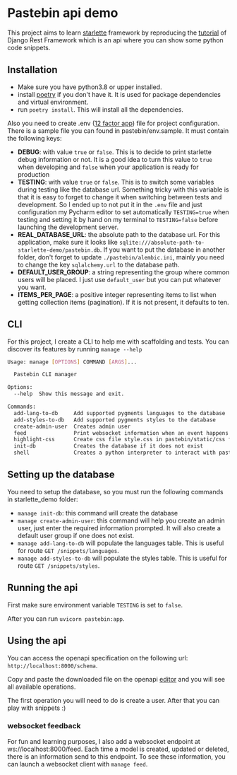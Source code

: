 # Pastebin api demo

This project aims to learn [starlette](https://www.starlette.io/) framework by reproducing
the [tutorial](https://www.django-rest-framework.org/tutorial/1-serialization/) of Django Rest Framework which
is an api where you can show some python code snippets.

## Installation
- Make sure you have python3.8 or upper installed.
- install [poetry](https://python-poetry.org/) if you don't have it. It is used for package dependencies and virtual environment.
- run `poetry install`. This will install all the dependencies.

Also you need to create .env ([12 factor app](https://12factor.net/config)) file for project configuration. There is a
sample file you can found in pastebin/env.sample. It must contain the following keys:
- **DEBUG**: with value `true` or `false`. This is to decide to print starlette debug information or not. It is a good idea
to turn this value to `true` when developing and `false` when your application is ready for production
- **TESTING**: with value `true` or `false`. This is to switch some variables during testing like the database url.
Something tricky with this variable is that it is easy to forget to change it when switching between tests and development.
So I ended up to not put it in the `.env` file and just configuration my Pycharm editor to set automatically `TESTING=true`
when testing and setting it by hand on my terminal to `TESTING=false` before launching the development server.
- **REAL_DATABASE_URL**: the absolute path to the database url. For this application, make sure it looks like
`sqlite:///absolute-path-to-starlette-demo/pastebin.db`. If you want to put the database in another folder, don't forget to update
`./pastebin/alembic.ini`, mainly you need to change the key `sqlalchemy.url` to the database path.
- **DEFAULT_USER_GROUP**: a string representing the group where common users will be placed. I just use `default_user` but you
can put whatever you want.
- **ITEMS_PER_PAGE**: a positive integer representing items to list when getting collection items (pagination). If it is
not present, it defaults to ten.


## CLI
For this project, I create a CLI to help me with scaffolding and tests. You can discover its features by running
`manage --help`

```bash
Usage: manage [OPTIONS] COMMAND [ARGS]...

  Pastebin CLI manager

Options:
  --help  Show this message and exit.

Commands:
  add-lang-to-db     Add supported pygments languages to the database
  add-styles-to-db   Add supported pygments styles to the database
  create-admin-user  Creates admin user
  feed               Print websocket information when an event happens in...
  highlight-css      Create css file style.css in pastebin/static/css folder
  init-db            Creates the database if it does not exist
  shell              Creates a python interpreter to interact with pastebin...
```

## Setting up the database
You need to setup the database, so you must run the following commands in starlette_demo folder:
- `manage init-db`: this command will create the database
- `manage create-admin-user`: this command will help you create an admin user, just enter the required information prompted.
It will also create a default user group if one does not exist.
- `manage add-lang-to-db` will populate the languages table. This is useful for route `GET /snippets/languages`.
- `manage add-styles-to-db` will populate the styles table. This is useful for route `GET /snippets/styles`.


## Running the api
First make sure environment variable `TESTING` is set to `false`.

After you can run `uvicorn pastebin:app`.

## Using the api
You can access the openapi specification on the following url: `http://localhost:8000/schema`.

Copy and paste the downloaded file on the openapi [editor](https://editor.swagger.io/) and you will see all available
operations.

The first operation you will need to do is create a user. After that you can play with snippets :)

### websocket feedback
For fun and learning purposes, I also add a websocket endpoint at ws://localhost:8000/feed. Each time a model is created,
updated or deleted, there is an information send to this endpoint. To see these information, you can launch a websocket
client with `manage feed`.